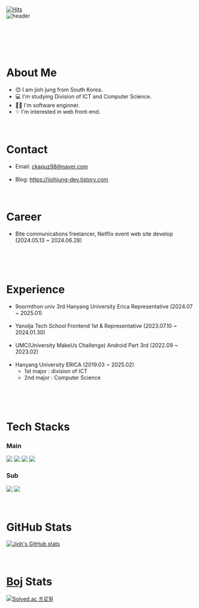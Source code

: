 [![Hits](https://hits.seeyoufarm.com/api/count/incr/badge.svg?url=https%3A%2F%2Fgithub.com%2Fjiohjung98&count_bg=%23A488EB&title_bg=%235A8AE5&icon=atom.svg&icon_color=%23FFFFFF&title=WELCOME&edge_flat=false)](https://hits.seeyoufarm.com)<br>
![header](https://capsule-render.vercel.app/api?type=wave&color=auto&height=300&section=header&text=Jioh's%20Github!&fontSize=80)<br><br><br>
<br><br><br>

# About Me
- 😊 I am jioh jung from South Korea.
- 💻 I'm studying Division of ICT and Computer Science.
- 🧑‍💻 I'm software enginner.
- ✨ I'm interested in web front-end.
<br><br><br>

# Contact
- Email: ckaquz98@naver.com <br/><br/>
- Blog: https://jiohjung-dev.tistory.com
<br><br><br>

# Career
- Bite communications freelancer, Netflix event web site develop (2024.05.13 ~ 2024.06.28)

<br><br><br>

# Experience
- 9oormthon univ 3rd Hanyang University Erica Representative (2024.07 ~ 2025.01)  <br/><br/>
- Yanolja Tech School Frontend 1st & Representative (2023.07.10 ~ 2024.01.30) <br/><br/>
- UMC(University MakeUs Challenge) Android Part 3rd (2022.09 ~ 2023.02)  <br/><br/>
- Hanyang University ERICA (2019.03 ~ 2025.02)
  - 1st major : division of ICT
  - 2nd major : Computer Science

<br><br><br>

# Tech Stacks
### Main   
<img src="https://img.shields.io/badge/javascript-F7DF1E?style=for-the-badge&logo=javascript&logoColor=white"> <img src="https://img.shields.io/badge/typescript-3178C6?style=for-the-badge&logo=typescript&logoColor=white"> <img src="https://img.shields.io/badge/React-61DAFB?style=for-the-badge&logo=react&logoColor=white"> <img src="https://img.shields.io/badge/next.js-000000?style=for-the-badge&logo=next.js&logoColor=white"> 

### Sub   
<img src="https://img.shields.io/badge/Kotlin-7F52FF?style=for-the-badge&logo=kotlin&logoColor=white"> <img src="https://img.shields.io/badge/python-3776AB?style=for-the-badge&logo=python&logoColor=white"> 
<br><br><br>

# GitHub Stats
[![Jioh's GitHub stats](https://github-readme-stats.vercel.app/api?username=jiohjung98)](https://github.com/anuraghazra/github-readme-stats) 
<br><br><br>

# [Boj](https://www.acmicpc.net/) Stats
[![Solved.ac
프로필](http://mazassumnida.wtf/api/v2/generate_badge?boj=kkumiya)](https://solved.ac/kkumiya)<br><br><br>

